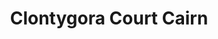 ---
title: "Clontygora Court Cairn"
address: "Newry Tourist Information Centre, Bagenal's Castle Castle Street, Newry, Co. Down, BT34 2DA"
tel: "+44 (0)28 3031 3170"
county: "Down"
category: "Monuments"
type: "Content"
lat: "54.11709976196289"
lng: "-6.313493251800537"
---